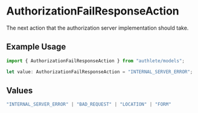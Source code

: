 # AuthorizationFailResponseAction

The next action that the authorization server implementation should take.

## Example Usage

```typescript
import { AuthorizationFailResponseAction } from "authlete/models";

let value: AuthorizationFailResponseAction = "INTERNAL_SERVER_ERROR";
```

## Values

```typescript
"INTERNAL_SERVER_ERROR" | "BAD_REQUEST" | "LOCATION" | "FORM"
```